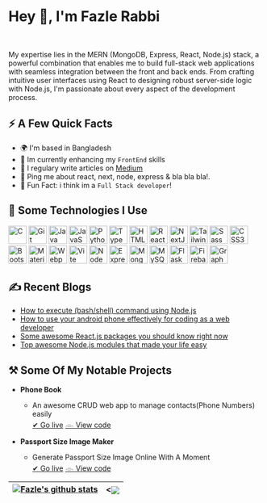<h1>Hey 👋, I'm Fazle Rabbi</h1>
<p align="left">
  <img src="https://img.shields.io/badge/-FazleRabbi-blue?style=flat-square&logo=Linkedin&logoColor=white&link=https://www.linkedin.com/in/jonathangin/)](https://www.linkedin.com/in/jonathangin/" alt="" />
  <img src="https://img.shields.io/badge/-FazleRabbi-blue?style=flat-square&logo=Medium&logoColor=white&link=https://www.linkedin.com/in/jonathangin/)](https://www.linkedin.com/in/jonathangin/" alt="" />
</p>
<p>My expertise lies in the MERN (MongoDB, Express, React, Node.js) stack, a powerful combination that enables me to build full-stack web applications with seamless integration between the front and back ends. From crafting intuitive user interfaces using React to designing robust server-side logic with Node.js, I'm passionate about every aspect of the development process.</p>

<h2>⚡️ A Few Quick Facts</h2>
<ul>
  <li>🌍 I'm based in Bangladesh</li>
  <li>🔭 Im currently enhancing my <code>FrontEnd</code> skills</li>
  <li>📝 I regulary write articles on <a target="_blank" href="https://medium.com/@fhrabbi777">Medium</a></li>
  <li>💬 Ping me about react, next, node, express & bla bla bla!.</li>
<!--  <li>📙 Check out my <a target="_blank" href="#">Resume</a></li>
  <br />
  <li>🖥️ See my portfolio at<a href="#"> MyPortfllio</a></li>
  <br />
  <li>✉️ You can contact me at<a href="mailto:fazlerabbi1343@gmail.com"> DM</a></li>
  <br />-->
  <li>🎉 Fun Fact: i think im a <code>Full Stack developer</code>!</li>
</ul>

<h2>🚀 Some Technologies I Use</h2>
<p align="left">
<a target="_blank" href="https://docs.microsoft.com/en-us/cpp/?view=msvc-170" target="_blank" rel="noreferrer"><img src="https://raw.githubusercontent.com/danielcranney/readme-generator/main/public/icons/skills/c-colored.svg" width="36" height="36" alt="C" /></a>
<a target="_blank" href="https://git-scm.com/" target="_blank" rel="noreferrer"><img src="https://raw.githubusercontent.com/danielcranney/readme-generator/main/public/icons/skills/git-colored.svg" width="36" height="36" alt="Git" /></a>
<a target="_blank" href="https://www.oracle.com/java/" target="_blank" rel="noreferrer"><img src="https://raw.githubusercontent.com/danielcranney/readme-generator/main/public/icons/skills/java-colored.svg" width="36" height="36" alt="Java" /></a>
<a target="_blank" href="https://developer.mozilla.org/en-US/docs/Web/JavaScript" target="_blank" rel="noreferrer"><img src="https://raw.githubusercontent.com/danielcranney/readme-generator/main/public/icons/skills/javascript-colored.svg" width="36" height="36" alt="JavaScript" /></a>
<a target="_blank" href="https://www.python.org/" target="_blank" rel="noreferrer"><img src="https://raw.githubusercontent.com/danielcranney/readme-generator/main/public/icons/skills/python-colored.svg" width="36" height="36" alt="Python" /></a>
<a target="_blank" href="https://www.typescriptlang.org/" target="_blank" rel="noreferrer"><img src="https://raw.githubusercontent.com/danielcranney/readme-generator/main/public/icons/skills/typescript-colored.svg" width="36" height="36" alt="TypeScript" /></a>
<a target="_blank" href="https://developer.mozilla.org/en-US/docs/Glossary/HTML5" target="_blank" rel="noreferrer"><img src="https://raw.githubusercontent.com/danielcranney/readme-generator/main/public/icons/skills/html5-colored.svg" width="36" height="36" alt="HTML5" /></a>
<a target="_blank" href="https://reactjs.org/" target="_blank" rel="noreferrer"><img src="https://raw.githubusercontent.com/danielcranney/readme-generator/main/public/icons/skills/react-colored.svg" width="36" height="36" alt="React" /></a>
<a target="_blank" href="https://nextjs.org/docs" target="_blank" rel="noreferrer"><img src="https://raw.githubusercontent.com/danielcranney/readme-generator/main/public/icons/skills/nextjs-colored.svg" width="36" height="36" alt="NextJs" /></a>
<a target="_blank" href="https://tailwindcss.com/" target="_blank" rel="noreferrer"><img src="https://raw.githubusercontent.com/danielcranney/readme-generator/main/public/icons/skills/tailwindcss-colored.svg" width="36" height="36" alt="TailwindCSS" /></a>
<a target="_blank" href="https://sass-lang.com/" target="_blank" rel="noreferrer"><img src="https://raw.githubusercontent.com/danielcranney/readme-generator/main/public/icons/skills/sass-colored.svg" width="36" height="36" alt="Sass" /></a>
<a target="_blank" href="https://www.w3.org/TR/CSS/#css" target="_blank" rel="noreferrer"><img src="https://raw.githubusercontent.com/danielcranney/readme-generator/main/public/icons/skills/css3-colored.svg" width="36" height="36" alt="CSS3" /></a>
<a target="_blank" href="https://getbootstrap.com/" target="_blank" rel="noreferrer"><img src="https://raw.githubusercontent.com/danielcranney/readme-generator/main/public/icons/skills/bootstrap-colored.svg" width="36" height="36" alt="Bootstrap" /></a>
<a target="_blank" href="https://mui.com/" target="_blank" rel="noreferrer"><img src="https://raw.githubusercontent.com/danielcranney/readme-generator/main/public/icons/skills/materialui-colored.svg" width="36" height="36" alt="Material UI" /></a>
<a target="_blank" href="https://webpack.js.org/" target="_blank" rel="noreferrer"><img src="https://raw.githubusercontent.com/danielcranney/readme-generator/main/public/icons/skills/webpack-colored.svg" width="36" height="36" alt="Webpack" /></a>
<a target="_blank" href="https://vitejs.dev/" target="_blank" rel="noreferrer"><img src="https://raw.githubusercontent.com/danielcranney/readme-generator/main/public/icons/skills/vite-colored.svg" width="36" height="36" alt="Vite" /></a>
<a target="_blank" href="https://nodejs.org/en/" target="_blank" rel="noreferrer"><img src="https://raw.githubusercontent.com/danielcranney/readme-generator/main/public/icons/skills/nodejs-colored.svg" width="36" height="36" alt="NodeJS" /></a>
<a target="_blank" href="https://expressjs.com/" target="_blank" rel="noreferrer"><img src="https://raw.githubusercontent.com/danielcranney/readme-generator/main/public/icons/skills/express-colored.svg" width="36" height="36" alt="Express" /></a>
<a target="_blank" href="https://www.mongodb.com/" target="_blank" rel="noreferrer"><img src="https://raw.githubusercontent.com/danielcranney/readme-generator/main/public/icons/skills/mongodb-colored.svg" width="36" height="36" alt="MongoDB" /></a>
<a target="_blank" href="https://www.mysql.com/" target="_blank" rel="noreferrer"><img src="https://raw.githubusercontent.com/danielcranney/readme-generator/main/public/icons/skills/mysql-colored.svg" width="36" height="36" alt="MySQL" /></a>
<a target="_blank" href="https://flask.palletsprojects.com/en/2.0.x/" target="_blank" rel="noreferrer"><img src="https://raw.githubusercontent.com/danielcranney/readme-generator/main/public/icons/skills/flask-colored.svg" width="36" height="36" alt="Flask" /></a>
<a target="_blank" href="https://firebase.google.com/" target="_blank" rel="noreferrer"><img src="https://raw.githubusercontent.com/danielcranney/readme-generator/main/public/icons/skills/firebase-colored.svg" width="36" height="36" alt="Firebase" /></a>
<a target="_blank" href="https://graphql.org/" target="_blank" rel="noreferrer"><img src="https://raw.githubusercontent.com/danielcranney/readme-generator/main/public/icons/skills/graphql-colored.svg" width="36" height="36" alt="GraphQL" /></a>
</p>

<h2>✍️ Recent Blogs</h2>
<ul>
  
  <li>
    <a target="_blank" href="https://dev.to/fhrabbi/execute-shell-commands-using-nodejs-a-powerful-integration-1fp6">
      How to execute (bash/shell) command using Node.js
    </a>
  </li>
  <li>
    <a target="_blank" href="#">
      How to use your android phone effectively for coding as a web developer
    </a>
  </li>
  <li>
    <a target="_blank" href="#">
      Some awesome React.js packages you should know right now
    </a>
  </li>
  <li>
    <a target="_blank" href="#">
      Top awesome Node.js modules that made your life easy
    </a>
  </li>
</ul>

<!--Projects-->
<h2>⚒️ Some Of My Notable Projects</h2>
<ul>
  <li><strong>Phone Book</strong></li>
  <ul>
    <li>An awesome CRUD web app to manage contacts(Phone Numbers) easily</li>
    <a target="_blank" href="https://phone-b00k.vercel.app">✔︎ Go live</a>
    <a target="_blank" href="https://github.com/fh-rabbi/phone-book">️𓁹 View code</a>
  </ul>
</ul>
<ul>
  <li><strong>Passport Size Image Maker</strong></li>
  <ul>
    <li>Generate Passport Size Image Online With A Moment</li>
    <a target="_blank" href="https://passport-size-image-maker.vercel.app/">✔︎ Go live</a>
    <a target="_blank" href="https://github.com/fh-rabbi/Passport-Size-Image-Maker">️𓁹 View code</a>
  </ul>
</ul>


| <a href="https://github.com/anuraghazra/github-readme-stats"><img align="center" src="https://github-readme-stats.vercel.app/api?username=fh-rabbi&show_icons=true&include_all_commits=true&theme=buefy&hide_border=true" alt="Fazle's github stats" /></a> | <<img align="center" src="https://github-readme-stats.anuraghazra1.vercel.app/api/top-langs/?username=fh-rabbi&exclude_repo=XploitSpy,Random-Color,Gmail-Bomber,Evil-Text,rMusic,Acode-Backup&layout=compact&theme=buefy&hide_border=true" /></a> |
| ------------- | ------------- |
